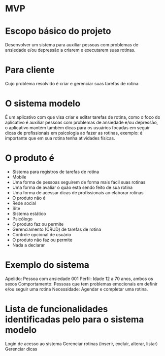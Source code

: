 # MVP

# Escopo básico do projeto
 Desenvolver um sistema para auxiliar pessoas com problemas de ansiedade e/ou depressão a criarem e executarem suas rotinas.
 
# Para cliente
Cujo problema resolvido é criar e gerenciar suas tarefas de rotina

# O sistema modelo
É um aplicativo com que visa criar e editar tarefas de rotina, como o foco do aplicativo é auxiliar pessoas com problemas de ansiedade e/ou depressão, o aplicativo mantém também dicas para os usuários focadas em seguir dicas de profissionais em psicologia ao fazer as rotinas, exemplo: é importante que em sua rotina tenha atividades físicas.

# O produto é
- Sistema para registros de tarefas de rotina
- Mobile
- Uma forma de pessoas seguirem de forma mais fácil suas rotinas
- Uma forma de avaliar o quão está sendo feito de sua rotina
- Uma forma de acessar dicas de profissionais ao elaborar rotinas
- O produto não é
- Rede social
- Site
- Sistema estático
- Psicólogo
- O produto faz ou permite
- Gerenciamento (CRUD) de tarefas de rotina
- Controle opcional de usuário
- O produto não faz ou permite
- Nada a declarar

# Exemplo do sistema
Apelido: Pessoa com ansiedade 001
Perfil: Idade 12 a 70 anos, ambos os sexos 
Comportamento: Pessoas que tem problemas emocionais em definir e/ou seguir uma rotina
Necessidade: Agendar e completar uma rotina.

# Lista de funcionalidades identificadas pelo para o sistema modelo
Login de acesso ao sistema
Gerenciar rotinas (inserir, excluir, alterar, listar)
Gerenciar dicas
